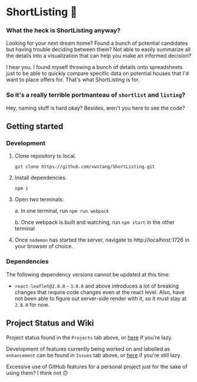 # ShortListing :house_with_garden:

### What the heck is ShortListing anyway?

Looking for your next dream home? Found a bunch of potential candidates but having trouble deciding between them? Not able to easily summarize all the details into a visualization that can help you make an informed decision?

I hear you. I found myself throwing a bunch of details onto spreadsheets just to be able to quickly compare specific data on potential houses that I'd want to place offers for. That's what ShortListing is for.

### So it's a really terrible portmanteau of `shortlist` and `listing`?

Hey, naming stuff is hard okay? Besides, aren't you here to see the code?

## Getting started

### Development

1. Clone repository to local.

   `git clone https://github.com/vwstang/ShortListing.git`

1. Install dependencies.

   `npm i`

1. Open two terminals:

   a. In one terminal, run `npm run webpack`

   b. Once webpack is built and watching, run `npm start` in the other terminal

1. Once `nodemon` has started the server, navigate to http://localhost:1726 in your browser of choice.

### Dependencies

The following dependency versions cannot be updated at this time:

- `react-leaflet@2.8.0` - `3.0.0` and above introduces a lot of breaking changes that require code changes even at the react level. Also, have not been able to figure out server-side render with it, so it must stay at `2.8.0` for now.

## Project Status and Wiki

Project status found in the `Projects` tab above, or [here](https://github.com/vwstang/ShortListing/projects) if you're lazy.

Development of features currently being worked on and labelled as `enhancement` can be found in `Issues` tab above, or [here](https://github.com/vwstang/ShortListing/issues?q=is%3Aissue+label%3Aenhancement+sort%3Acreated-asc+) if you're still lazy.

Excessive use of GitHub features for a personal project just for the sake of using them? I think not :upside_down_face:

